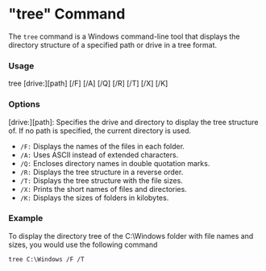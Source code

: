 # "tree" Command

The `tree` command is a Windows command-line tool that displays the directory structure of a specified path or drive in a tree format.

### Usage

tree [drive:][path] [/F] [/A] [/Q] [/R] [/T] [/X] [/K]

### Options
[drive:][path]: Specifies the drive and directory to display the tree structure of. If no path is specified, the current directory is used.

- `/F:` Displays the names of the files in each folder.
- `/A:` Uses ASCII instead of extended characters.
- `/Q:` Encloses directory names in double quotation marks.
- `/R:` Displays the tree structure in a reverse order.
- `/T:` Displays the tree structure with the file sizes.
- `/X:` Prints the short names of files and directories.
- `/K:` Displays the sizes of folders in kilobytes.

### Example
To display the directory tree of the C:\Windows folder with file names and sizes, you would use the following command

```
tree C:\Windows /F /T
```
